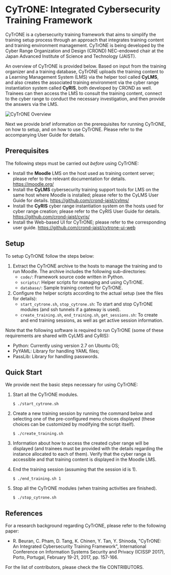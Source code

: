# CyTrONE: Integrated Cybersecurity Training Framework

CyTrONE is a cybersecurity training framework that aims to simplify
the training setup process through an approach that integrates
training content and training environment management. CyTrONE is being
developed by the Cyber Range Organization and Design (CROND)
NEC-endowed chair at the Japan Advanced Institute of Science and
Technology (JAIST).

An overview of CyTrONE is provided below. Based on input from the
training organizer and a training database, CyTrONE uploads the
training content to a Learning Management System (LMS) via the helper
tool called **CyLMS**, and also creates the associated training
environment via the cyber range instantiation system called **CyRIS**,
both developed by CROND as well. Trainees can then access the LMS to
consult the training content, connect to the cyber range to conduct
the necessary investigation, and then provide the answers via the LMS.

![CyTrONE Overview](https://github.com/crond-jaist/cytrone/blob/master/cytrone_overview.png)

Next we provide brief information on the prerequisites for running
CyTrONE, on how to setup, and on how to use CyTrONE. Please refer to
the accompanying User Guide for details.


## Prerequisites

The following steps must be carried out _before_ using CyTrONE:
* Install the **Moodle** LMS on the host used as training content
  server; please refer to the relevant documentation for
  details. https://moodle.org/
* Install the **CyLMS** cybersecurity training support tools for LMS
  on the same host where Moodle is installed; please refer to the
  CyLMS User Guide for details. https://github.com/crond-jaist/cylms/
* Install the **CyRIS** cyber range instantiation system on the hosts
  used for cyber range creation; please refer to the CyRIS User Guide
  for details. https://github.com/crond-jaist/cyris/
* Install the Web-based UI for CyTrONE; please refer to the
  corresponding user guide. https://github.com/crond-jaist/cytrone-ui-web


## Setup

To setup CyTrONE follow the steps below:
1. Extract the CyTrONE archive to the hosts to manage the training and
to run Moodle. The archive includes the following sub-directories:
   * `code/`: Framework source code written in Python.
   * `scripts/`: Helper scripts for managing and using CyTrONE.
   * `database/`: Sample training content for CyTrONE.
2. Configure the helper scripts according to the actual setup (see the
files for details):
   * `start_cytrone.sh`, `stop_cytrone.sh`: To start and stop CyTrONE
     modules (and ssh tunnels if a gateway is used).
   * `create_training.sh`, `end_training.sh`, `get_sessions.sh`: To
     create and end training sessions, as well as get active session
     information.

Note that the following software is required to run CyTrONE
(some of these requirements are shared with CyLMS and CyRIS):
* Python: Currently using version 2.7 on Ubuntu OS;
* PyYAML: Library for handling YAML files;
* PassLib: Library for handling passwords.

## Quick Start

We provide next the basic steps necessary for using CyTrONE:

1. Start all the CyTrONE modules.

   `$ ./start_cytrone.sh`

2. Create a new training session by running the command below and
selecting one of the pre-configured menu choices displayed (these
choices can be customized by modifying the script itself).

   `$ ./create_training.sh`

3. Information about how to access the created cyber range will be
displayed (and trainees must be provided with the details regarding
the instance allocated to each of them). Verify that the cyber range
is accessible and that training content is displayed in the Moodle
LMS.

4. End the training session (assuming that the session id is 1).

   `$ ./end_training.sh 1`

5. Stop all the CyTrONE modules (when training activities are
finished).

   `$ ./stop_cytrone.sh`


## References

For a research background regarding CyTrONE, please refer to the
following paper:
* R. Beuran, C. Pham, D. Tang, K. Chinen, Y. Tan, Y. Shinoda,
"CyTrONE: An Integrated Cybersecurity Training Framework",
International Conference on Information Systems Security and Privacy
(ICISSP 2017), Porto, Portugal, February 19-21, 2017, pp. 157-166.

For the list of contributors, please check the file CONTRIBUTORS.
